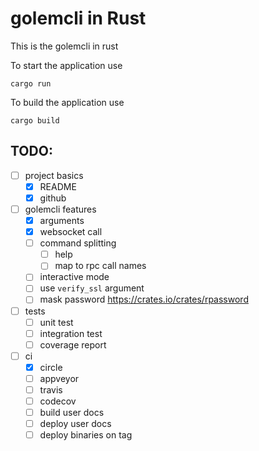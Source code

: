 # golemcli in Rust

This is the golemcli in rust

To start the application use
```
cargo run
```

To build the application use
```
cargo build
```

## TODO:
- [ ] project basics
  - [x] README
  - [x] github
- [ ] golemcli features
  - [x] arguments
  - [x] websocket call
  - [ ] command splitting
    - [ ] help
    - [ ] map to rpc call names
  - [ ] interactive mode
  - [ ] use `verify_ssl` argument
  - [ ] mask password https://crates.io/crates/rpassword
- [ ] tests
  - [ ] unit test
  - [ ] integration test
  - [ ] coverage report
- [ ] ci
  - [x] circle
  - [ ] appveyor
  - [ ] travis
  - [ ] codecov
  - [ ] build user docs
  - [ ] deploy user docs
  - [ ] deploy binaries on tag
